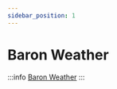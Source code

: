 ```yaml
---
sidebar_position: 1
---
```


# Baron Weather

:::info
<a href="https://www.baronweather.com/">Baron Weather</a>
:::